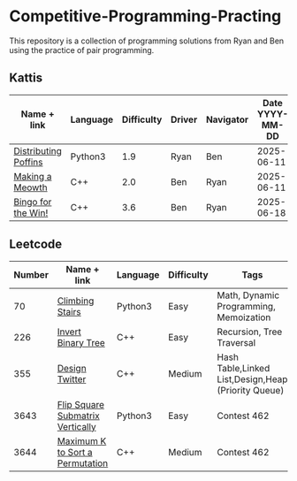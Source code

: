 # Competitive-Programming-Practing

This repository is a collection of programming solutions from Ryan and Ben using the practice of pair programming.

## Kattis

|Name + link|Language|Difficulty|Driver|Navigator|Date YYYY-MM-DD|
|---|---|---|---|---|---|
|[Distributing Poffins](https://open.kattis.com/problems/distributingpoffins?editresubmit=17545562&tab=metadata)| Python3 | 1.9 | Ryan | Ben | 2025-06-11 |
|[Making a Meowth](https://open.kattis.com/problems/makingameowth)| C++ | 2.0 | Ben | Ryan | 2025-06-11 |
|[Bingo for the Win!](https://open.kattis.com/problems/bingoforthewin)| C++ | 3.6 | Ben | Ryan | 2025-06-18 |

## Leetcode

|Number|Name + link|Language|Difficulty|Tags|Driver|Navigator|
|---|---|---|---|---|---|---|
|70|[Climbing Stairs](https://leetcode.com/problems/climbing-stairs?envType=problem-list-v2&envId=dynamic-programming)|Python3|Easy|Math, Dynamic Programming, Memoization|Ryan|Ben|
|226|[Invert Binary Tree](https://leetcode.com/problems/invert-binary-tree/description)|C++|Easy|Recursion, Tree Traversal|Ben|Ryan|
|355|[Design Twitter](https://leetcode.com/problems/design-twitter/description/)|C++|Medium|Hash Table,Linked List,Design,Heap (Priority Queue)|Ben|Ryan|
|3643|[Flip Square Submatrix Vertically](https://leetcode.com/problems/flip-square-submatrix-vertically)|Python3|Easy|Contest 462|Ryan|Ben|
|3644| [Maximum K to Sort a Permutation](https://leetcode.com/problems/maximum-k-to-sort-a-permutation/description/?roomId=sdkWBI)|C++|Medium|Contest 462|Ben|Ryan|


